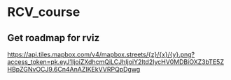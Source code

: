 # RCV_course

## Get roadmap for rviz

https://api.tiles.mapbox.com/v4/mapbox.streets/{z}/{x}/{y}.png?access_token=pk.eyJ1IjoiZXdhcmQiLCJhIjoiY2ltd2IycHV0MDBiOXZ3bTE5ZHBpZGNvOCJ9.6Cn4AnAZIKEkVVRPQpDgwg
